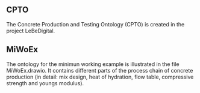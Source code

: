 ## CPTO
The Concrete Production and Testing Ontology (CPTO) is created in the project LeBeDigital.
## MiWoEx
The ontology for the minimun working example is illustrated in the file MiWoEx.drawio. 
It contains different parts of the process chain of concrete production (in detail: mix design, heat of hydration, flow table, compressive strength and youngs modulus).
